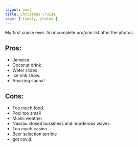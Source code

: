 ```yaml
---
layout: post
title: Christmas Cruise
tags: [ family, photos ]
---
```

My first cruise ever.  An incomplete pro/con list after the photos.

<script src="https://cdn.jsdelivr.net/npm/publicalbum@latest/embed-ui.min.js" async></script>
<div class="pa-gallery-player-widget" style="width:640px; height:480px; display:none;"
  data-link="https://photos.app.goo.gl/BuhKDKLxpzjb9VjJA"
  data-title="Christmas cruise"
  data-description="7 new items added to shared album">
  <object data="https://lh3.googleusercontent.com/pw/ABLVV87Gk9Xpc-FRTAWZFKm4AlBe2yB0oyHVMNWp-PDmQL015D6BVNEsmR8LDVbAKQesegIfJrTMxez4Dwt9hEEo_YN28kERGV2skWzWVSL_aTgOffcMs8Yu=w1920-h1080"></object>
  <object data="https://lh3.googleusercontent.com/pw/ABLVV86aKv8cWqmkh1buSPgPBAkGSdKfo7MyJ_gdhJ6CYcoeRu7eSiRcfSs_YsgytwSGt2JK4quuAixEOWa-N5DsxUrggMt93q1QZ9uzYYooIGBYAVQcN2DS=w1920-h1080"></object>
  <object data="https://lh3.googleusercontent.com/pw/ABLVV87wkOpWDbgIpwMkzOoNC5lplfJZodBhsDqSBiylWO1JEGvX5zRbIcNzqlfVdqeOpHiMRSrxWCPGoyLlNiVHWKOjS6J2qeDF59yFBGJn-y7Z4WPYZT5E=w1920-h1080"></object>
  <object data="https://lh3.googleusercontent.com/pw/ABLVV87V1rbBdnTWAyjHDYupl7avQ170tMA3a9vEY10UyesWUO32-gn3PDfCx4s_hP73ra8UwnGHOsSprGg9JZ6hDpcogCSoeCEj3IzRkWohV4HicOVNhwPv=w1920-h1080"></object>
  <object data="https://lh3.googleusercontent.com/pw/ABLVV86NgWPMIC3dolpYu4gcHyVvgSqyWXfQJUXy3Ez7Vfn9j4-gQjqTrQcCVMc6XdfMMmEuQSRXrjotA73D0WoTbkjaQGcfXCbbPfWpBgHhSb-fGs6PCcGC=w1920-h1080"></object>
  <object data="https://lh3.googleusercontent.com/pw/ABLVV86L7FCB2pjJmvJsQuRFeD67U4EkRIIduifSZEQIx6gtcqKcCgNtd5ltkdBDi4vFUrK-xdtITxporrm66jM4gPDrTdAZiWWVC6D-MRhOK6WOi3jONu9w=w1920-h1080"></object>
  <object data="https://lh3.googleusercontent.com/pw/ABLVV87vFjT6jVruekS2he2Y_HAHBw0mK60L48apOK6BzCx76BNAxR22SOsElE48sLOb0LvhMVoRu3q8oJqAMgWYwlrevMEXV8s2s-gtuRhJGAVlMths25zx=w1920-h1080"></object>
</div>


## Pros: 
* Jamaica
* Coconut drink
* Water slides
* Ice rink show.
* Amazing sauna!

## Cons: 
* Too much food.
* Pool too small
* Miami weather
* Nassau closed bussiness and murderous waves. 
* Too much casino
* Beer selection terrible
* got covid.
